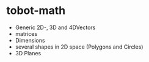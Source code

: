 # tobot-math

* Generic 2D-, 3D and 4DVectors
* matrices
* Dimensions
* several shapes in 2D space (Polygons and Circles)
* 3D Planes
